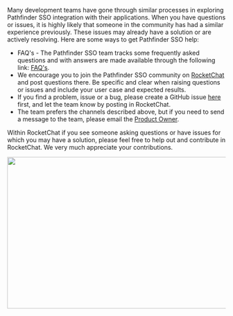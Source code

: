 Many development teams have gone through similar processes in exploring Pathfinder SSO integration with their applications. When you have questions or issues, it is highly likely that someone in the community has had a similar experience previously. These issues may already have a solution or are actively resolving. Here are some ways to get Pathfinder SSO help:
- FAQ's - The Pathfinder SSO team tracks some frequently asked questions and with answers are made available through the following link: [FAQ's](https://github.com/bcgov/sso-keycloak/issues?q=is%3Aopen+is%3Aissue+label%3AFAQ).
- We encourage you to join the Pathfinder SSO community on [RocketChat](https://chat.developer.gov.bc.ca/channel/sso) and post questions there. Be specific and clear when raising questions or issues and include your user case and expected results.
- If you find a problem, issue or a bug, please create a GitHub issue [here](https://github.com/bcgov/sso-keycloak/issues) first, and let the team know by posting in RocketChat.
- The team prefers the channels described above, but if you need to send a message to the team, please email the [Product Owner](mailto:bcgov.sso@gov.bc.ca).

Within RocketChat if you see someone asking questions or have issues for which you may have a solution, please feel free to help out and contribute in RocketChat. We very much appreciate your contributions.

</details>

</details>
<p align="Center">
  <img width="800" height="350" src="https://user-images.githubusercontent.com/87393930/134070649-b9ee5e9b-d838-42da-848a-29e89e45d319.png">
</p>


